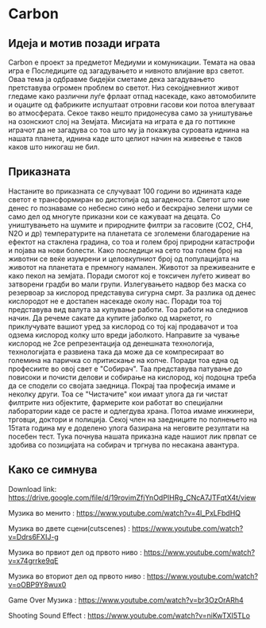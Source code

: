 # Carbon
## Идеја и мотив позади играта
Carbon е проект за предметот Медиуми и комуникации. Темата на оваа игра е Последиците од загадувањето и нивното влијание
врз светот. Оваа тема ја одбравме бидејќи сметаме дека загадувањето претставува огромен проблем во светот. Низ секојдневниот живот гледаме како различни луѓе фрлаат отпад насекаде, како автомобилите и оџаците од фабриките испуштаат отровни гасови кои потоа влегуваат во атмосферата. Секое такво нешто придонесува само за уништување на озонскиот слој на Земјата. Мисијата на играта е да го поттикне играчот да не загадува со тоа што му ја покажува суровата иднина на нашата планета, иднина каде што целиот начин на живеење е таков каков што никогаш не бил.

## Приказната
Настаните во приказната се случуваат 100 години во иднината каде светот е трансформиран во дистопија од загаденоста. Светот што ние денес го познаваме со небесно сино небо и бескрајно зелени шуми се само дел од многуте приказни кои се кажуваат на децата. Со уништувањето на шумите и природните филтри за гасовите (CO2, CH4, N2O и др) темпeратурите на планетата се зголемени благодарение на ефектот на стаклена градина, со тоа и голем број природни катастрофи и појава на нови болести. Како последици на сето тоа голем број на животни се веќе изумрени и целовкупниот број од популацијата на животот на планетата е премногу намален. Животот за преживеаните е како пекол на земјата. Поради смогот кој е токсичен луѓето живеат во затворени градби во мали групи. Излегувањето надвор без маска со резервоар за кислород представува сигурна смрт. За разлика од денес кислородот не е достапен насекаде околу нас. Поради тоа тој представува вид валута за купување работи. Тоа работи на следниов начин. Да речеме сакате да купите јаболко од маркетот, го
приклучувате вашиот уред за кислород со тој кај продавачот и тоа одзема кислород колку што вреди јаболкото. Направите за чување кислород не 2се репрезентација од денешната технологија, технологијата е развиена така да може да се компресираат во големина на паричка со притискање на копче. Поради тоа една од професиите во овој свет е "Собирач". Таа представува патување до повисоки и почисти делови и собирање на кислород, кој подоцна треба да се сподели со својата заедница. Покрај таа професија имаме 
и неколку други. Тоа се "Чистачите" кои имаат улога да ги чистат филтрите низ објектите, фармерите кои работат во специјални лаборатории каде се расте и одлегдува храна. Потоа 
имаме инжинери, трговци, доктори и полиција. Секој член на заедниците по полнењето на 15тата година му е доделено улога базирана на неговите резултати на посебен тест. Тука почнува нашата приказна каде нашиот лик првпат се здобива со позицијата на собирач и тргнува по несакана авантура.

## Како се симнува
Download link: https://drive.google.com/file/d/19rovimZfjYnOdPIHRg_CNcA7JTFqtX4t/view

Музика во менито : https://www.youtube.com/watch?v=4l_PxLFbdHQ

Музика во двете сцени(cutscenes) : https://www.youtube.com/watch?v=Ddrs6FXIJ-g

Музика во првиот дел од првото ниво : https://www.youtube.com/watch?v=x74grrke9qE

Музика во вториот дел од првото ниво : https://www.youtube.com/watch?v=oOBP9Y8wux0

Game Over Музика : https://www.youtube.com/watch?v=br3OzOrARh4

Shooting Sound Effect : https://www.youtube.com/watch?v=niKwTXI5TLo
